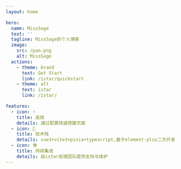 ```yaml
---
layout: home

hero:
  name: MissSage
  text: ''
  tagline: MissSage的个人博客
  image:
    src: /pan.png
    alt: MissSage
  actions:
    - theme: brand
      text: Get Start
      link: /istar/quickstart
    - theme: alt
      text: istar
      link: /istar/

features:
  - icon: ⚡️
    title: 高效
    details: 通过配置快速搭建页面
  - icon: 🖖
    title: 技术栈
    details: vue3+vite3+pinia+typescript,基于element-plus二次开发
  - icon: 🛠️
    title: 持续集成
    details: 由istar前端团队提供支持与维护
---
```

